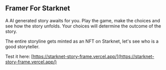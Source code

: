 ## Framer For Starknet

A AI generated story awaits for you. Play the game, make the choices and see how the story unfolds. Your choices will determine the outcome of the story.

The entire storyline gets minted as an NFT on Starknet, let's see who is a good storyteller.

Test it here: [https://starknet-story-frame.vercel.app/](https://starknet-story-frame.vercel.app/)

